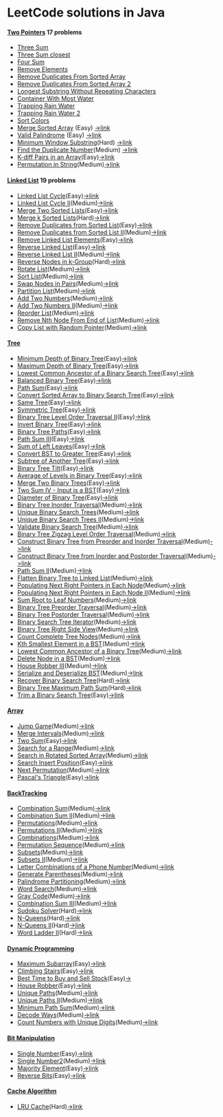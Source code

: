# LeetCode solutions in Java

#### [Two Pointers](src/twopointers) 17 problems

- [Three Sum](src/twopointers/ThreeSum.java) 
- [Three Sum closest](src/twopointers/ThreeSumClosest.java)
- [Four Sum](https://github.com/jzlbupt/Leetcode/blob/master/src/twopointers/FourSum.java)
- [Remove Elements](https://github.com/jzlbupt/Leetcode/blob/master/src/twopointers/RemoveElement.java)
- [Remove Duplicates From Sorted Array](https://github.com/jzlbupt/Leetcode/blob/master/src/twopointers/RemoveDuplicatesFromSortedArray.java)
- [Remove Duplicates From Sorted Array 2](https://github.com/jzlbupt/Leetcode/blob/master/src/twopointers/RemoveDuplicatesFromSortedArray2.java)
- [Longest Substring Without Repeating Characters](https://github.com/jzlbupt/Leetcode/blob/master/src/twopointers/LongestSubstringWithoutRepeatingCharacters.java)
- [Container With Most Water](https://github.com/jzlbupt/Leetcode/blob/master/src/twopointers/ContainerWithMostWater.java)
- [Trapping Rain Water](https://github.com/jzlbupt/Leetcode/blob/master/src/twopointers/TrappingRainWater.java)
- [Trapping Rain Water 2](https://github.com/jzlbupt/Leetcode/blob/master/src/twopointers/TrappingRainWater2.java)
- [Sort Colors](https://github.com/jzlbupt/Leetcode/blob/master/src/twopointers/SortColors.java)
- [Merge Sorted Array](src/twopointers/MergeSortedArray.java) (Easy) [->link](https://leetcode.com/problems/merge-sorted-array/#/description)
- [Valid Palindrome](src/twopointers/ValidPalindrome.java) (Easy) [->link](https://leetcode.com/problems/valid-palindrome/#/description)
- [Minimum Window Substring](src/twopointers/MinimumWindowSubstring.java)(Hard) [->link](https://leetcode.com/problems/minimum-window-substring/#/description)
- [Find the Duplicate Number](src/twopointers/FindTheDuplicateNumber.java)(Medium) [->link](https://leetcode.com/problems/find-the-duplicate-number/#/description)
- [K-diff Pairs in an Array](src/twopointers/KDiffPairsInAnArray.java)(Easy)[->link](https://leetcode.com/problems/k-diff-pairs-in-an-array/#/description)
- [Permutation in String](src/twopointers/PermutationInString.java)(Medium)[->link](https://leetcode.com/problems/permutation-in-string/#/description)

#### [Linked List](src/linkedlist) 19 problems

- [Linked List Cycle](src/linkedlist/LinkedListCycle.java)(Easy)[->link](https://leetcode.com/problems/linked-list-cycle/#/description0)
- [Linked List Cycle II](src/linkedlist/LinkedListCycle2.java)(Medium)[->link](https://leetcode.com/problems/linked-list-cycle-ii/#/description)
- [Merge Two Sorted Lists](src/linkedlist/MergeTwoSortedLists.java)(Easy)[->link](https://leetcode.com/problems/merge-two-sorted-lists/#/description)
- [Merge k Sorted Lists](src/linkedlist/MergeKSortedLists.java)(Hard)[->link](https://leetcode.com/problems/merge-k-sorted-lists/#/description)
- [Remove Duplicates from Sorted List](src/linkedlist/RemoveDuplicatesFromSortedList.java)(Easy)[->link](https://leetcode.com/problems/remove-duplicates-from-sorted-list/#/description)
- [Remove Duplicates from Sorted List II](src/linkedlist/RemoveDuplicatesFromSortedList2.java)(Medium)[->link](https://leetcode.com/problems/remove-duplicates-from-sorted-list-ii/#/description)
- [Remove Linked List Elements](src/linkedlist/RemoveLinkedListElements.java)(Easy)[->link](https://leetcode.com/problems/remove-linked-list-elements/#/description)
- [Reverse Linked List](src/linkedlist/ReverseLinkedList.java)(Easy)[->link](https://leetcode.com/problems/reverse-linked-list/#/description)
- [Reverse Linked List II](src/linkedlist/ReverseLinkedList2.java)(Medium)[->link](https://leetcode.com/problems/reverse-linked-list-ii/#/description)
- [Reverse Nodes in k-Group](src/linkedlist/ReverseNodesInKGroup.java)(Hard)[->link](https://leetcode.com/problems/reverse-nodes-in-k-group/#/description)
- [Rotate List](src/linkedlist/RotateList.java)(Medium)[->link](https://leetcode.com/problems/rotate-list/#/description)
- [Sort List](src/linkedlist/SortList.java)(Medium)[->link](https://leetcode.com/problems/sort-list/#/description)
- [Swap Nodes in Pairs](src/linkedlist/SwapNodesInPairs.java)(Medium)[->link](https://leetcode.com/problems/swap-nodes-in-pairs/#/description)
- [Partition List](src/linkedlist/PartitionList.java)(Medium)[->link](https://leetcode.com/problems/partition-list/#/description)
- [Add Two Numbers](src/linkedlist/AddTwoNumbers.java)(Medium)[->link](https://leetcode.com/problems/add-two-numbers/#/description)
- [Add Two Numbers II](src/linkedlist/AddTwoNumbers2.java)(Medium)[->link](https://leetcode.com/problems/add-two-numbers-ii/#/description)
- [Reorder List](src/linkedlist/ReorderList.java)(Medium)[->link](https://leetcode.com/problems/reorder-list/#/description)
- [Remove Nth Node From End of List](src/linkedlist/RemoveNthNodeFromEndofList.java)(Medium)[->link](https://leetcode.com/problems/remove-nth-node-from-end-of-list/#/description)
- [Copy List with Random Pointer](src/linkedlist/CopyListWithRandomPointer.java)(Medium)[->link](https://leetcode.com/problems/copy-list-with-random-pointer/#/description)

#### [Tree](src/tree)

- [Minimum Depth of Binary Tree](src/tree/MinimumDepthOfBinaryTree.java)(Easy)[->link](https://leetcode.com/problems/minimum-depth-of-binary-tree/#/description)
- [Maximum Depth of Binary Tree](src/tree/MaximumDepthOfBinaryTree.java)(Easy)[->link](https://leetcode.com/problems/maximum-depth-of-binary-tree/description/)
- [Lowest Common Ancestor of a Binary Search Tree](src/tree/LowestCommonAncestorOfABinarySearchTree.java)(Easy)[->link](https://leetcode.com/problems/lowest-common-ancestor-of-a-binary-search-tree/description/)
- [Balanced Binary Tree](src/tree/BalancedBinaryTree.java)(Easy)[->link](https://leetcode.com/problems/balanced-binary-tree/description/)
- [Path Sum](src/tree/PathSum.java)(Easy)[->link](https://leetcode.com/problems/path-sum/description/)
- [Convert Sorted Array to Binary Search Tree](src/tree/ConvertSortedArrayToBinarySearchTree.java)(Easy)[->link](https://leetcode.com/problems/convert-sorted-array-to-binary-search-tree/description/)
- [Same Tree](src/tree/SameTree.java)(Easy)[->link](https://leetcode.com/problems/same-tree/description/)
- [Symmetric Tree](src/tree/SymmetricTree.java)(Easy)[->link](https://leetcode.com/problems/symmetric-tree/description/)
- [Binary Tree Level Order Traversal II](src/tree/BinaryTreeLevelOrderTraversal2.java)(Easy)[->link](https://leetcode.com/problems/binary-tree-level-order-traversal-ii/description/)
- [Invert Binary Tree](src/tree/InvertBinaryTree.java)(Easy)[->link](https://leetcode.com/problems/invert-binary-tree/description/)
- [Binary Tree Paths](src/tree/BinaryTreePaths.java)(Easy)[->link](https://leetcode.com/problems/binary-tree-paths/description/)
- [Path Sum III](src/tree/PathSum3.java)(Easy)[->link](https://leetcode.com/problems/path-sum-iii/description/)
- [Sum of Left Leaves](src/tree/SumOfLeftLeaves.java)(Easy)[->link](https://leetcode.com/problems/sum-of-left-leaves/description/)
- [Convert BST to Greater Tree](src/tree/ConvertBSTToGreaterTree.java)(Easy)[->link](https://leetcode.com/problems/convert-bst-to-greater-tree/description/)
- [Subtree of Another Tree](src/tree/SubtreeOfAnotherTree.java)(Easy)[->link](https://leetcode.com/problems/subtree-of-another-tree/description/)
- [Binary Tree Tilt](src/tree/BinaryTreeTilt.java)(Easy)[->link](https://leetcode.com/problems/binary-tree-tilt/description/)
- [Average of Levels in Binary Tree](src/tree/AverageOfLevelsInBinaryTree.java)(Easy)[->link](https://leetcode.com/problems/average-of-levels-in-binary-tree/description/)
- [Merge Two Binary Trees](src/tree/MergeTwoBinaryTrees.java)(Easy)[->link](https://leetcode.com/problems/merge-two-binary-trees/description/)
- [Two Sum IV - Input is a BST](src/tree/TwoSum4BST.java)(Easy)[->link](https://leetcode.com/problems/two-sum-iv-input-is-a-bst/description/)
- [Diameter of Binary Tree](src/tree/DiameterOfBinaryTree.java)(Easy)[->link](https://leetcode.com/problems/diameter-of-binary-tree/description/)
- [Binary Tree Inorder Traversal](src/tree/BinaryTreeInorderTraversal.java)(Medium)[->link](https://leetcode.com/problems/binary-tree-inorder-traversal/description/)
- [Unique Binary Search Trees](src/tree/UniqueBinarySearchTrees.java)(Medium)[->link](https://leetcode.com/problems/unique-binary-search-trees/description/)
- [Unique Binary Search Trees II](src/tree/UniqueBinarySearchTrees2.java)(Medium)[->link](https://leetcode.com/problems/unique-binary-search-trees-ii/description/)
- [Validate Binary Search Tree](src/tree/ValidateBinarySearchTree.java)(Medium)[->link](https://leetcode.com/problems/validate-binary-search-tree/description/)
- [Binary Tree Zigzag Level Order Traversal](src/tree/BinaryTreeZigzagLevelOrderTraversal.java)(Medium)[->link](https://leetcode.com/problems/binary-tree-zigzag-level-order-traversal/description/)
- [Construct Binary Tree from Preorder and Inorder Traversal](src/tree/ConstructBinaryTreeFromPreorderAndInorderTraversal.java)(Medium)[->link](https://leetcode.com/problems/construct-binary-tree-from-preorder-and-inorder-traversal/description/)
- [Construct Binary Tree from Inorder and Postorder Traversal](src/tree/ConstructBinaryTreeFromInorderAndPostorderTraversal.java)(Medium)[->link](https://leetcode.com/problems/construct-binary-tree-from-inorder-and-postorder-traversal/description/)
- [Path Sum II](src/tree/PathSum2.java)(Medium)[->link](https://leetcode.com/problems/path-sum-ii/description/)
- [Flatten Binary Tree to Linked List](src/tree/FlattenBinaryTreeToLinkedList.java)(Medium)[->link](https://leetcode.com/problems/flatten-binary-tree-to-linked-list/description/)
- [Populating Next Right Pointers in Each Node](src/tree/PopulatingNextRightPointersInEachNode.java)(Medium)[->link](https://leetcode.com/problems/populating-next-right-pointers-in-each-node/description/)
- [Populating Next Right Pointers in Each Node II](src/tree/PopulatingNextRightPointersinEachNode2.java)(Medium)[->link](https://leetcode.com/problems/populating-next-right-pointers-in-each-node-ii/description/)
- [Sum Root to Leaf Numbers](src/tree/SumRootToLeafNumbers.java)(Medium)[->link](https://leetcode.com/problems/sum-root-to-leaf-numbers/description/)
- [Binary Tree Preorder Traversal](src/tree/BinaryTreePreorderTraversal.java)(Medium)[->link](https://leetcode.com/problems/binary-tree-preorder-traversal/description/)
- [Binary Tree Postorder Traversal](src/tree/BinaryTreePostorderTraversal.java)(Medium)[->link](https://leetcode.com/problems/binary-tree-postorder-traversal/description/)
- [Binary Search Tree Iterator](src/tree/BSTIterator.java)(Medium)[->link](https://leetcode.com/problems/binary-search-tree-iterator/description/)
- [Binary Tree Right Side View](src/tree/BinaryTreeRightSideView.java)(Medium)[->link](https://leetcode.com/problems/binary-tree-right-side-view/description/)
- [Count Complete Tree Nodes](src/tree/CountCompleteTreeNodes.java)(Medium)[->link](https://leetcode.com/problems/count-complete-tree-nodes/description/)
- [Kth Smallest Element in a BST](src/tree/KthSmallestElementInABST.java)(Medium)[->link](https://leetcode.com/problems/kth-smallest-element-in-a-bst/description/)
- [Lowest Common Ancestor of a Binary Tree](src/tree/LowestCommonAncestorOfABinaryTree.java)(Medium)[->link](https://leetcode.com/problems/lowest-common-ancestor-of-a-binary-tree/description/)
- [Delete Node in a BST](src/tree/DeleteNodeInABST.java)(Medium)[->link](https://leetcode.com/problems/delete-node-in-a-bst/description/)
- [House Robber III](src/tree/HouseRobber3.java)(Medium)[->link](https://leetcode.com/problems/house-robber-iii/description/)
- [Serialize and Deserialize BST](src/tree/SerializeAndDeserializeBST.java)(Medium)[->link](https://leetcode.com/problems/serialize-and-deserialize-bst/description/)
- [Recover Binary Search Tree](src/tree/RecoverBinarySearchTree.java)(Hard)[->link](https://leetcode.com/problems/recover-binary-search-tree/description/)
- [Binary Tree Maximum Path Sum](src/tree/BinaryTreeMaximumPathSum.java)(Hard)[->link](https://leetcode.com/problems/binary-tree-maximum-path-sum/description/)
- [Trim a Binary Search Tree](src/tree/TrimABinarySearchTree.java)(Easy)[->link](https://leetcode.com/problems/trim-a-binary-search-tree/description/)

#### [Array](/src/array)

- [Jump Game](src/array/JumpGame.java)(Medium)[->link](https://leetcode.com/problems/jump-game/description/)
- [Merge Intervals](src/array/MergeIntervals.java)(Medium)[->link](https://leetcode.com/problems/merge-intervals/description/)
- [Two Sum](src/array/TwoSum.java)(Easy)[->link](https://leetcode.com/problems/two-sum/description/)
- [Search for a Range](src/array/SearchForARange.java)(Medium)[->link](https://leetcode.com/problems/search-for-a-range/description/)
- [Search in Rotated Sorted Array](src/array/SearchInRotatedSortedArray.java)(Medium)[->link](https://leetcode.com/problems/search-in-rotated-sorted-array/description/)
- [Search Insert Position](src/array/SearchInsertPosition.java)(Easy)[->link](https://leetcode.com/problems/search-insert-position/description/)
- [Next Permutation](src/array/NextPermutation.java)(Medium)[->link](https://leetcode.com/problems/next-permutation/description/)
- [Pascal's Triangle](src/array/PascalsTriangle.java)(Easy)[->link](https://leetcode.com/problems/pascals-triangle/description/)

#### [BackTracking](/src/backtracking)

- [Combination Sum](src/backtracking/CombinationSum.java)(Medium)[->link](https://leetcode.com/problems/combination-sum/description/)
- [Combination Sum II](src/backtracking/CombinationSum2.java)(Medium)[->link](https://leetcode.com/problems/combination-sum-ii/description/)
- [Permutations](src/backtracking/Permutations.java)(Medium)[->link](https://leetcode.com/problems/permutations/description/)
- [Permutations II](src/backtracking/Permutations2.java)(Medium)[->link](https://leetcode.com/problems/permutations-ii/description/)
- [Combinations](src/backtracking/Combinations.java)(Medium)[->link](https://leetcode.com/problems/combinations/description/)
- [Permutation Sequence](src/backtracking/PermutationSequence.java)(Medium)[->link](https://leetcode.com/problems/permutation-sequence/description/)
- [Subsets](src/backtracking/Subsets.java)(Medium)[->link](https://leetcode.com/problems/subsets/description/)
- [Subsets II](src/backtracking/Subsets2.java)(Medium)[->link](https://leetcode.com/problems/subsets-ii/description/)
- [Letter Combinations of a Phone Number](src/backtracking/LetterCombinationsOfAPhoneNumber.java)(Medium)[->link](https://leetcode.com/problems/letter-combinations-of-a-phone-number/description/)
- [Generate Parentheses](src/backtracking/GenerateParentheses.java)(Medium)[->link](https://leetcode.com/problems/generate-parentheses/description/)
- [Palindrome Partitioning](src/backtracking/PalindromePartitioning.java)(Medium)[->link](https://leetcode.com/problems/palindrome-partitioning/description/)
- [Word Search](src/backtracking/WordSearch.java)(Medium)[->link](https://leetcode.com/problems/word-search/description/)
- [Gray Code](src/GrayCode.java)(Medium)[->link](https://leetcode.com/problems/gray-code/description/)
- [Combination Sum III](src/backtracking/CombinationSum3.java)(Medium)[->link](https://leetcode.com/problems/combination-sum-iii/description/)
- [Sudoku Solver](src/backtracking/SudokuSolver.java)(Hard)[->link](https://leetcode.com/problems/sudoku-solver/description/)
- [N-Queens](src/backtracking/NQueens.java)(Hard)[->link](https://leetcode.com/problems/n-queens/description/)
- [N-Queens II](src/backtracking/NQueens2.java)(Hard)[->link](https://leetcode.com/problems/n-queens-ii/discuss/)
- [Word Ladder II](src/backtracking/WordLadder2.java)(Hard)[->link](https://leetcode.com/problems/word-ladder-ii/description/)

#### [Dynamic Programming](/src/dynamicprogramming)

- [Maximum Subarray](src/dynamicprogramming/MaximumSubarray.java)(Easy)[->link](https://leetcode.com/problems/maximum-subarray/description/)
- [Climbing Stairs](src/dynamicprogramming/ClimbingStairs.java)(Easy)[->link](https://leetcode.com/problems/climbing-stairs/description/)
- [Best Time to Buy and Sell Stock](src/dynamicprogramming/BestTimeToBuyAndSellStock.java)(Easy)[->](https://leetcode.com/problems/best-time-to-buy-and-sell-stock/description/)
- [House Robber](src/dynamicprogramming/HouseRobber.java)(Easy)[->link](https://leetcode.com/problems/house-robber/description/)
- [Unique Paths](src/dynamicprogramming/UniquePaths.java)(Medium)[->link](https://leetcode.com/problems/unique-paths/description/)
- [Unique Paths II](src/dynamicprogramming/UniquePaths2.java)(Medium)[->link](https://leetcode.com/problems/unique-paths-ii/description/)
- [Minimum Path Sum](src/dynamicprogramming/MinimumPathSum.java)(Medium)[->link](https://leetcode.com/problems/minimum-path-sum/description/)
- [Decode Ways](src/dynamicprogramming/DecodeWays.java)(Medium)[->link](https://leetcode.com/problems/decode-ways/description/)
- [Count Numbers with Unique Digits](src/dynamicprogramming/CountNumbersWithUniqueDigits.java)(Medium)[->link](https://leetcode.com/problems/count-numbers-with-unique-digits/description/)

#### [Bit Manipulation](/src/bitmanipulation)

- [Single Number](src/bitmanipulation/SingleNumber.java)(Easy)[->link](https://leetcode.com/problems/single-number/description/)
- [Single Number2](src/bitmanipulation/SingleNumber2.java)(Medium)[->link](https://leetcode.com/problems/single-number-ii/description/)
- [Majority Element](src/bitmanipulation/MajorityElement.java)(Easy)[->link](https://leetcode.com/problems/majority-element/description/)
- [Reverse Bits](src/bitmanipulation/ReverseBits.java)(Easy)[->link](https://leetcode.com/problems/reverse-bits/description/)

#### [Cache Algorithm](src/cache)
- [LRU Cache](src/cache/LRUCache.java)(Hard)[->link](https://leetcode.com/problems/lru-cache/description/)